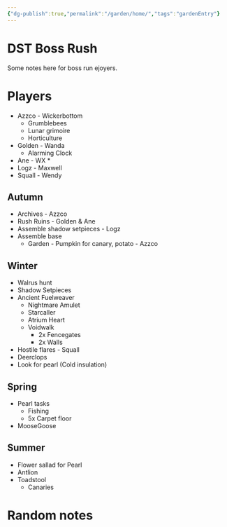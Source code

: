 ```yaml
---
{"dg-publish":true,"permalink":"/garden/home/","tags":"gardenEntry"}
---
```


# DST Boss Rush
Some notes here for boss run ejoyers.

# Players
* Azzco - Wickerbottom
	* Grumblebees
	* Lunar grimoire
	* Horticulture
* Golden - Wanda
	* Alarming Clock
* Ane - WX
	* 
* Logz - Maxwell
* Squall - Wendy

## Autumn
* Archives - Azzco
* Rush Ruins - Golden & Ane
* Assemble shadow setpieces - Logz
* Assemble base
	* Garden - Pumpkin for canary, potato - Azzco


## Winter
* Walrus hunt
* Shadow Setpieces
* Ancient Fuelweaver
	* Nightmare Amulet
	* Starcaller
	* Atrium Heart
	* Voidwalk
		* 2x Fencegates
		* 2x Walls
* Hostile flares - Squall
* Deerclops
* Look for pearl (Cold insulation)
  
## Spring
* Pearl tasks
	* Fishing
	* 5x Carpet floor
* MooseGoose

## Summer
* Flower sallad for Pearl
* Antlion
* Toadstool
	* Canaries


# Random notes

